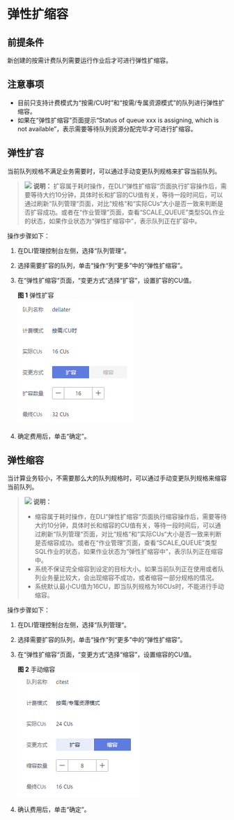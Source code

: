 # 弹性扩缩容<a name="dli_01_0487"></a>

## 前提条件<a name="section93461821194314"></a>

新创建的按需计费队列需要运行作业后才可进行弹性扩缩容。

## 注意事项<a name="section124281747104415"></a>

-   目前只支持计费模式为“按需/CU时”和“按需/专属资源模式”的队列进行弹性扩缩容。
-   如果在“弹性扩缩容”页面提示“Status of queue xxx is assigning, which is not available”，表示需要等待队列资源分配完毕才可进行扩缩容。

## 弹性扩容<a name="section1889631562717"></a>

当前队列规格不满足业务需要时，可以通过手动变更队列规格来扩容当前队列。

>![](public_sys-resources/icon-note.gif) **说明：** 
>扩容属于耗时操作，在DLI“弹性扩缩容“页面执行扩容操作后，需要等待大约10分钟，具体时长和扩容的CU值有关，等待一段时间后，可以通过刷新“队列管理“页面，对比“规格“和“实际CUs“大小是否一致来判断是否扩容成功。或者在“作业管理”页面，查看“SCALE\_QUEUE”类型SQL作业的状态，如果作业状态为“弹性扩缩容中”，表示队列正在扩容中。

操作步骤如下：

1.  在DLI管理控制台左侧，选择“队列管理“。
2.  选择需要扩容的队列，单击“操作“列“更多”中的“弹性扩缩容”。
3.  在“弹性扩缩容“页面，“变更方式“选择“扩容”，设置扩容的CU值。

    **图 1**  弹性扩容<a name="fig7709133618314"></a>  
    ![](figures/弹性扩容.png "弹性扩容")

4.  确定费用后，单击“确定”。

## 弹性缩容<a name="section12713340163517"></a>

当计算业务较小，不需要那么大的队列规格时，可以通过手动变更队列规格来缩容当前队列。

>![](public_sys-resources/icon-note.gif) **说明：** 
>-   缩容属于耗时操作，在DLI“弹性扩缩容“页面执行缩容操作后，需要等待大约10分钟，具体时长和缩容的CU值有关，等待一段时间后，可以通过刷新“队列管理“页面，对比“规格“和“实际CUs“大小是否一致来判断是否缩容成功。或者在“作业管理”页面，查看“SCALE\_QUEUE”类型SQL作业的状态，如果作业状态为“弹性扩缩容中”，表示队列正在缩容中。
>-   系统不保证完全缩容到设定的目标大小。如果当前队列正在使用或者队列业务量比较大，会出现缩容不成功，或者缩容一部分规格的情况。
>-   系统默认最小CU值为16CU，即当队列规格为16CUs时，不能进行手动缩容。

操作步骤如下：

1.  在DLI管理控制台左侧，选择“队列管理“。
2.  选择需要扩容的队列，单击“操作“列“更多”中的“弹性扩缩容”。
3.  在“弹性扩缩容“页面，“变更方式“选择“缩容”，设置缩容的CU值。

    **图 2**  手动缩容<a name="fig13314117415"></a>  
    ![](figures/手动缩容-4.png "手动缩容-4")

4.  确认费用后，单击“确定”。

